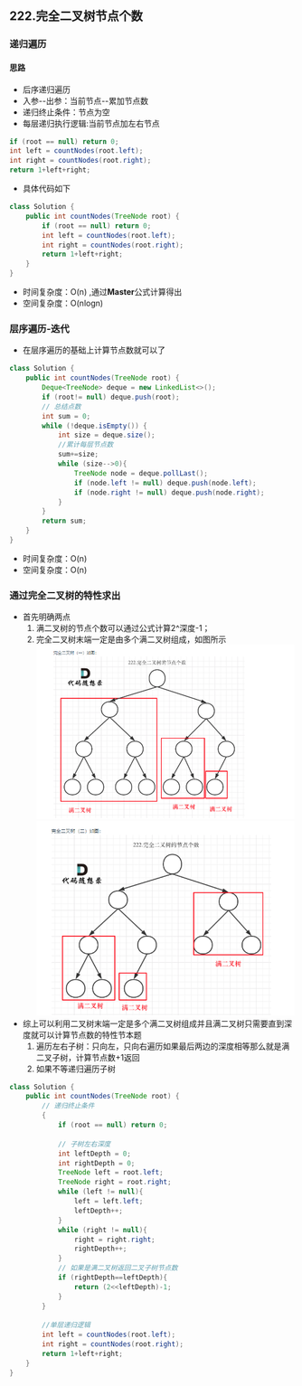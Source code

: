 ## 222.完全二叉树节点个数

### 递归遍历
#### 思路
- 后序递归遍历
- 入参--出参：当前节点--累加节点数
- 递归终止条件：节点为空
- 每层递归执行逻辑:当前节点加左右节点
```java
if (root == null) return 0;
int left = countNodes(root.left);
int right = countNodes(root.right);
return 1+left+right;
```

- 具体代码如下
```java
class Solution {
    public int countNodes(TreeNode root) {
        if (root == null) return 0;
        int left = countNodes(root.left);
        int right = countNodes(root.right);
        return 1+left+right;
    }
}
```

- 时间复杂度：O(n) ,通过**Master**公式计算得出
- 空间复杂度：O(nlogn)

### 层序遍历-迭代

- 在层序遍历的基础上计算节点数就可以了

```java
class Solution {
    public int countNodes(TreeNode root) {
        Deque<TreeNode> deque = new LinkedList<>();
        if (root!= null) deque.push(root);
        // 总结点数
        int sum = 0;
        while (!deque.isEmpty()) {
            int size = deque.size();
            //累计每层节点数
            sum+=size;
            while (size-->0){
                TreeNode node = deque.pollLast();
                if (node.left != null) deque.push(node.left);
                if (node.right != null) deque.push(node.right);
            }
        }
        return sum;
    }
}
```
- 时间复杂度：O(n)
- 空间复杂度：O(n)

### 通过完全二叉树的特性求出
- 首先明确两点
  1. 满二叉树的节点个数可以通过公式计算2^深度-1；
  2. 完全二叉树末端一定是由多个满二叉树组成，如图所示
![img_3.png](img_3.png)
![img_4.png](img_4.png)
- 综上可以利用二叉树末端一定是多个满二叉树组成并且满二叉树只需要直到深度就可以计算节点数的特性节本题
  1. 遍历左右子树：只向左，只向右遍历如果最后两边的深度相等那么就是满二叉子树，计算节点数+1返回
  2. 如果不等递归遍历子树

```java
class Solution {
    public int countNodes(TreeNode root) {
        // 递归终止条件
        {
            if (root == null) return 0;

            // 子树左右深度
            int leftDepth = 0;
            int rightDepth = 0;
            TreeNode left = root.left;
            TreeNode right = root.right;
            while (left != null){
                left = left.left;
                leftDepth++;
            }
            while (right != null){
                right = right.right;
                rightDepth++;
            }
            // 如果是满二叉树返回二叉子树节点数
            if (rightDepth==leftDepth){
                return (2<<leftDepth)-1;
            }
        }

        //单层递归逻辑
        int left = countNodes(root.left);
        int right = countNodes(root.right);
        return 1+left+right;
    }
}
```

